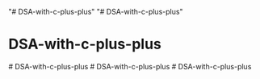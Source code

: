 "# DSA-with-c-plus-plus" 
"# DSA-with-c-plus-plus" 
# DSA-with-c-plus-plus
#   D S A - w i t h - c - p l u s - p l u s  
 #   D S A - w i t h - c - p l u s - p l u s  
 #   D S A - w i t h - c - p l u s - p l u s  
 